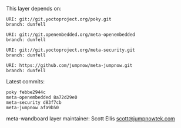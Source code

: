 This layer depends on:

    URI: git://git.yoctoproject.org/poky.git
    branch: dunfell

    URI: git://git.openembedded.org/meta-openembedded
    branch: dunfell

    URI: git://git.yoctoproject.org/meta-security.git
    branch: dunfell

    URI: https://github.com/jumpnow/meta-jumpnow.git
    branch: dunfell

Latest commits:

    poky febbe2944c
    meta-openembedded 8a72d29e0
    meta-security d83f7cb
    meta-jumpnow afa9b50

meta-wandboard layer maintainer: Scott Ellis <scott@jumpnowtek.com>
